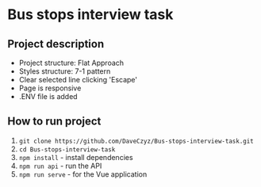 # Bus stops interview task

## Project description
- Project structure: Flat Approach
- Styles structure: 7-1 pattern
- Clear selected line clicking 'Escape'
- Page is responsive
- .ENV file is added

## How to run project
1. `git clone https://github.com/DaveCzyz/Bus-stops-interview-task.git`
1. `cd Bus-stops-interview-task`
2.  `npm install` - install dependencies
3.  `npm run api` - run the API
4.  `npm run serve` - for the Vue application
